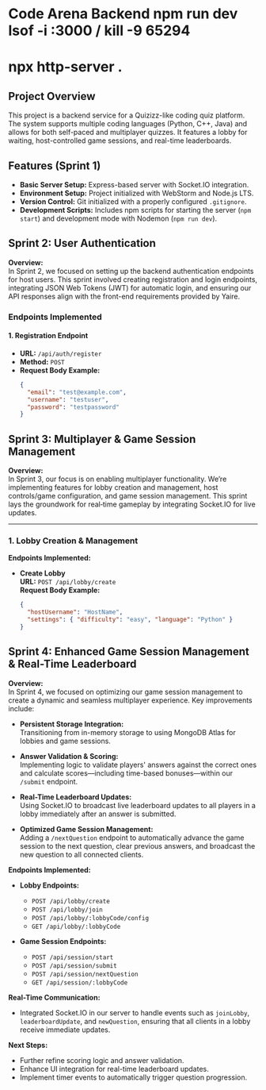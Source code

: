 # Code Arena Backend npm run dev lsof -i :3000 / kill -9 65294

# npx http-server .


## Project Overview
This project is a backend service for a Quizizz-like coding quiz platform. The system supports multiple coding languages (Python, C++, Java) and allows for both self-paced and multiplayer quizzes. It features a lobby for waiting, host-controlled game sessions, and real-time leaderboards.

## Features (Sprint 1)
- **Basic Server Setup:** Express-based server with Socket.IO integration.
- **Environment Setup:** Project initialized with WebStorm and Node.js LTS.
- **Version Control:** Git initialized with a properly configured `.gitignore`.
- **Development Scripts:** Includes npm scripts for starting the server (`npm start`) and development mode with Nodemon (`npm run dev`).

## Sprint 2: User Authentication

**Overview:**  
In Sprint 2, we focused on setting up the backend authentication endpoints for host users. This sprint involved creating registration and login endpoints, integrating JSON Web Tokens (JWT) for automatic login, and ensuring our API responses align with the front-end requirements provided by Yaire.

### Endpoints Implemented

#### 1. Registration Endpoint
- **URL:** `/api/auth/register`
- **Method:** `POST`
- **Request Body Example:**
  ```json
  {
    "email": "test@example.com",
    "username": "testuser",
    "password": "testpassword"
  }

## Sprint 3: Multiplayer & Game Session Management

**Overview:**  
In Sprint 3, our focus is on enabling multiplayer functionality. We’re implementing features for lobby creation and management, host controls/game configuration, and game session management. This sprint lays the groundwork for real‑time gameplay by integrating Socket.IO for live updates.

---

### 1. Lobby Creation & Management

**Endpoints Implemented:**

- **Create Lobby**  
  **URL:** `POST /api/lobby/create`  
  **Request Body Example:**
  ```json
  {
    "hostUsername": "HostName",
    "settings": { "difficulty": "easy", "language": "Python" }
  }

## Sprint 4: Enhanced Game Session Management & Real-Time Leaderboard

**Overview:**  
In Sprint 4, we focused on optimizing our game session management to create a dynamic and seamless multiplayer experience. Key improvements include:

- **Persistent Storage Integration:**  
  Transitioning from in-memory storage to using MongoDB Atlas for lobbies and game sessions.

- **Answer Validation & Scoring:**  
  Implementing logic to validate players' answers against the correct ones and calculate scores—including time-based bonuses—within our `/submit` endpoint.

- **Real-Time Leaderboard Updates:**  
  Using Socket.IO to broadcast live leaderboard updates to all players in a lobby immediately after an answer is submitted.

- **Optimized Game Session Management:**  
  Adding a `/nextQuestion` endpoint to automatically advance the game session to the next question, clear previous answers, and broadcast the new question to all connected clients.

**Endpoints Implemented:**
- **Lobby Endpoints:**
  - `POST /api/lobby/create`
  - `POST /api/lobby/join`
  - `POST /api/lobby/:lobbyCode/config`
  - `GET /api/lobby/:lobbyCode`

- **Game Session Endpoints:**
  - `POST /api/session/start`
  - `POST /api/session/submit`
  - `POST /api/session/nextQuestion`
  - `GET /api/session/:lobbyCode`

**Real-Time Communication:**
- Integrated Socket.IO in our server to handle events such as `joinLobby`, `leaderboardUpdate`, and `newQuestion`, ensuring that all clients in a lobby receive immediate updates.

**Next Steps:**
- Further refine scoring logic and answer validation.
- Enhance UI integration for real-time leaderboard updates.
- Implement timer events to automatically trigger question progression.




